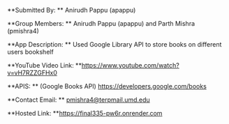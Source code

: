 **Submitted By: ** Anirudh Pappu (apappu)

**Group Members: ** Anirudh Pappu (apappu) and Parth Mishra (pmishra4)

**App Description: ** Used Google Library API to store books on different users bookshelf

**YouTube Video Link: **https://www.youtube.com/watch?v=vH7RZZGFHx0

**APIS: ** (Google Books API) https://developers.google.com/books

**Contact Email: ** pmishra4@terpmail.umd.edu

**Hosted Link: **https://final335-pw6r.onrender.com
